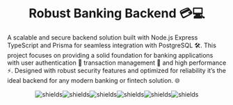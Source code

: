 <h1 align="center" id="title">Robust Banking Backend 💳💻</h1>

<p id="description">A scalable and secure backend solution built with Node.js Express TypeScript and Prisma for seamless integration with PostgreSQL 🛠️. This project focuses on providing a solid foundation for banking applications with user authentication 🔐 transaction management 💸 and high performance ⚡. Designed with robust security features and optimized for reliability it’s the ideal backend for any modern banking or fintech solution. 🌐</p>

<p align="center"><img src="https://img.shields.io/badge/React-61DAFB.svg?style=for-the-badge&amp;logo=React&amp;logoColor=black" alt="shields"><img src="https://img.shields.io/badge/TypeScript-3178C6.svg?style=for-the-badge&amp;logo=TypeScript&amp;logoColor=white" alt="shields"><img src="https://img.shields.io/badge/Node.js-5FA04E.svg?style=for-the-badge&amp;logo=nodedotjs&amp;logoColor=white" alt="shields"><img src="https://img.shields.io/badge/Express-000000.svg?style=for-the-badge&amp;logo=Express&amp;logoColor=white" alt="shields"><img src="https://img.shields.io/badge/Prisma-2D3748.svg?style=for-the-badge&amp;logo=Prisma&amp;logoColor=white" alt="shields"><img src="https://img.shields.io/badge/Tailwind%20CSS-06B6D4.svg?style=for-the-badge&amp;logo=Tailwind-CSS&amp;logoColor=white" alt="shields"></p>
